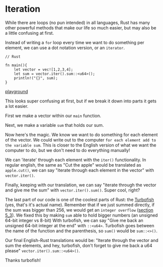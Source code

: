 # Iteration

While there are loops (no pun intended) in all languages, Rust has many other powerful methods that make our life so much easier, but may also be a little confusing at first.

Instead of writing a `for` loop every time we want to do something per element, we can use a dot notation version, or an `iterator`. 

```
// Rust

fn main(){
    let vector = vec![1,2,3,4];
    let sum = vector.iter().sum::<u64>();
    println!("{}", sum);
}
```

[playground](https://play.rust-lang.org/?version=stable&mode=debug&edition=2018&gist=bcc6dac13b035b705ca17ee8fdd9fe2e)

This looks super confusing at first, but if we break it down into parts it gets a lot easier.

First we make a vector within our `main` function.

Next, we make a variable `sum` that holds our sum.

Now here's the magic. We know we want to do something for each element of the vector. We could write out to the computer `for each element add to the variable sum`. This is closer to the English version of what we want the computer to do, but we don't need to do everything manually!

We can 'iterate' through each element with the `iter()` functionality. In regular english, the same as "Cut the apple" would be translated as `apple.cut()`, we can say "iterate through each element in the vector" with `vector.iter()`. 

Finally, keeping with our translation, we can say "iterate through the vector and give me the sum" with `vector.iter().sum()`. Super cool, right?

The last part of our code is one of the coolest parts of Rust: the [Turbofish](https://turbo.fish) (yes, that's it's actual name). Remember that if we just summed directly, if the sum was bigger than 256, we would get an `integer overflow` ([section 5_3](../Chapter_5/5_3_Integer_Overflow.md)). We fixed this by making `sum` able to hold bigger numbers (an unsigned 64-bit integer vs 8-bit) With turbofish, we can say "Give me back an unsigned 64-bit integer at the end" with `::<u64>`. Turbofish goes between the name of the function and the parenthesis, so `sum()` would be `sum::<>()`.

Our final English-Rust translations would be:
"Iterate through the vector and sum the elements, and hey, turbofish, don't forget to give me back a u64 please"
`vector.iter().sum::<u64>()`. 

Thanks turbofish!